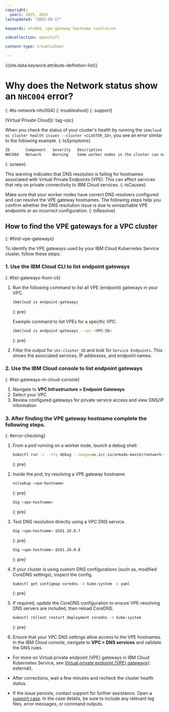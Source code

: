```yaml
---
copyright: 
  years: 2025, 2025
lastupdated: "2025-09-17"

keywords: nhc004, vpe gateway hostname resolution

subcollection: openshift

content-type: troubleshoot

---
```


{{site.data.keyword.attribute-definition-list}}

# Why does the Network status show an `NHC004` error?
{: #ts-network-nhc004}
{: troubleshoot}
{: support}

[Virtual Private Cloud]{: tag-vpc}

When you check the status of your cluster's health by running the `ibmcloud oc cluster health issues --cluster <CLUSTER_ID>`, you see an error similar to the following example.
{: tsSymptoms}

```sh
ID       Component   Severity   Description
NHC004   Network     Warning    Some worker nodes in the cluster can not resolve VPE gateway hostnames.
```
{: screen}

This warning indicates that DNS resolution is failing for hostnames associated with Virtual Private Endpoints (VPE). This can affect services that rely on private connectivity to IBM Cloud services.
{: tsCauses}

Make sure that your worker nodes have correct DNS resolvers configured and can resolve the VPE gateway hostnames. The following steps help you confirm whether the DNS resolution issue is due to unreachable VPE endpoints or an incorrect configuration.
{: tsResolve}

## How to find the VPE gateways for a VPC cluster
{: #find-vpe-gateways}

To identify the VPE gateways used by your IBM Cloud Kubernetes Service cluster, follow these steps:

### 1. Use the IBM Cloud CLI to list endpoint gateways
{: #list-gateways-from-cli}

1. Run the following command to list all VPE (endpoint) gateways in your VPC.

    ```sh
    ibmcloud is endpoint-gateways
    ```
    {: pre}
    
    Example command to list VPEs for a specific VPC.

    ```sh
    ibmcloud is endpoint-gateways --vpc <VPC-ID>
    ```
    {: pre}

2. Filter the output for `iks-cluster_ID` and look for `Service Endpoints`. This shows the associated services, IP addresses, and endpoint names.


### 2. Use the IBM Cloud console to list endpoint gateways
{: #list-gateways-in-cloud-console}

1. Navigate to **VPC Infrastructure > Endpoint Gateways**
2. Select your VPC
3. Review configured gateways for private service access and view DNS/IP information

### 3. After finding the VPE gateway hostname complete the following steps.
{: #error-checking}

1. From a pod running on a worker node, launch a debug shell:

    ```sh
    kubectl run -i --tty debug --image=us.icr.io/armada-master/network-alpine:latest --restart=Never -- sh
    ```
    {: pre}

2. Inside the pod, try resolving a VPE gateway hostname.

    ```sh
    nslookup <vpe-hostname>
    ```
    {: pre}

    ```sh
    dig <vpe-hostname>
    ```
    {: pre}

3. Test DNS resolution directly using a VPC DNS service.

    ```sh
    dig <vpe-hostname> @161.26.0.7
    ```
    {: pre}

    ```sh
    dig <vpe-hostname> @161.26.0.8
    ```
    {: pre}

4. If your cluster is using custom DNS configurations (such as, modified CoreDNS settings), inspect the config.

    ```sh
    kubectl get configmap coredns -n kube-system -o yaml
    ```
    {: pre}

5. If required, update the CoreDNS configuration to ensure VPE-resolving DNS servers are included, then reload CoreDNS.

    ```sh
    kubectl rollout restart deployment coredns -n kube-system
    ```
    {: pre}

6. Ensure that your VPC DNS settings allow access to the VPE hostnames. In the IBM Cloud console, navigate to **VPC > DNS services** and validate the DNS rules.

- For more on Virtual private endpoint (VPE) gateways in IBM Cloud Kubernetes Service, see [Virtual private endpoint (VPE) gateways](https://cloud.ibm.com/docs/containers?topic=containers-vpc-security-group-reference#sbd-managed-vpe-gateways){: external}.

- After corrections, wait a few minutes and recheck the cluster health status.

- If the issue persists, contact support for further assistance. Open a [support case](/docs/account?topic=account-using-avatar). In the case details, be sure to include any relevant log files, error messages, or command outputs.
